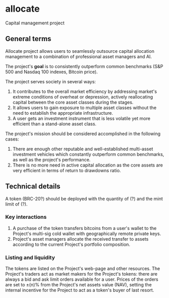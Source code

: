 # allocate
Capital management project

## General terms
Allocate project allows users to seamlessly outsource capital allocation management to a combination of professional asset managers and AI.
 
The project's **goal** is to consistently outperform common benchmarks (S&P 500 and Nasdaq 100 indexes, Bitcoin price). 

The project serves society in several ways:

1. It contributes to the overall market efficiency by addressing market's extreme conditions of overheat or depression, actively reallocating capital between the core asset classes during the stages.
2. It allows users to gain exposure to multiple asset classes without the need to establish the appropriate infrastructure.
3. A user gets an investment instrument that is less volatile yet more efficient than a stand-alone asset class.

The project's mission should be considered accomplished in the following cases:
1. There are enough other reputable and well-established multi-asset investment vehicles which constantly outperform common benchmarks, as well as the project's performance. 
2. There is no more need in active capital allocation as the core assets are very efficient in terms of return to drawdowns ratio.

## Technical details
A token (BRC-20?) should be deployed with the quantity of (?) and the mint limit of (?). 

### Key interactions
1. A purchase of the token transfers bitcoins from a user's wallet to the Project's multi-sig cold wallet with geographically remote private keys. 
2. Project's asset managers allocate the received transfer to assets according to the current Project's portfolio composition.

### Listing and liquidity 
The tokens are listed on the Project's web-page and other resources. 
The Project's traders act as market makers for the Project's tokens: there are always a bid and ask limit orders available for a user.
Prices of the orders are set to ±(n)% from the Project's net assets value (NAV), setting the internal incentive for the Project to act as a token's buyer of last resort.
